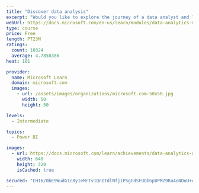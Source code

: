 ```yaml
---
title: "Discover data analysis"
excerpt: "Would you like to explore the journey of a data analyst and learn how a data analyst tells a story with data? In this module, you will explore the different roles in data and learn the different tasks of a data analyst."
webUrl: https://docs.microsoft.com/en-us/learn/modules/data-analytics-microsoft/
type: course
price: Free
length: PT23M
ratings:
  count: 10324
  average: 4.7858386
heat: 101

provider:
  name: Microsoft Learn
  domain: microsoft.com
  images:
    - url: /assets/images/organizations/microsoft.com-50x50.jpg
      width: 50
      height: 50

levels:
  - Intermediate

topics:
  - Power BI

images:
  - url: https://docs.microsoft.com/learn/achievements/data-analytics-and-microsoft-social.png
    width: 640
    height: 320
    isCached: true

secured: "CH16/0bE9WudG1c8y1eMrTv1QnItdlNfjiPSgGdSFUQbGpUPMZ9Ru4oNDoU+cWk4e3/qpLAif9KJ+p30OmhqRDlU4bBeC1KSJCcl4VEhSd9RYM++CdGRAOQ/77Y2pVjONc1AfkOhJuONXTfy6+3nMsVYjoq8PMOuh7vlhj1FjOtR0wHgazu2BZbmLe5xjSveS8gzCdl++5DRs9oc/IhzFOMPTWzODGl17AERfnQoUxVPi4QbPpbC8Pc54ERvZYycuvAbmt+NH2Cqec+p48nT98m7x5Blva+X69K6iCHDn9qe5jjV6/k4wjL9BtPxBWiTtWXrO9Gk+AJrUS83lrTb/jQCp/2vy6125sElHkSx5PhnjzMHwbOBBr6vZbfMvahUcllEnLHP5HdoGc2lsRmtXlFHSow1OiDlZifQZuRGsPI=;gFsTHuaN47leAj75HLtMvw=="
---
```


